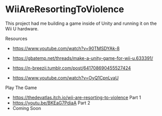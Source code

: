 # WiiAreResortingToViolence

This project had me building a game inside of Unity and running it on the Wii U hardware.

Resources 
- https://www.youtube.com/watch?v=90TMSDYAk-8

- https://gbatemp.net/threads/make-a-unity-game-for-wii-u.633391/

- https://n-breezii.tumblr.com/post/641708690455527424

- https://www.youtube.com/watch?v=OyQ1CpnLyaU

Play The Game
- https://thedevatlas.itch.io/wii-are-resorting-to-violence
Part 1
- https://youtu.be/BKEaG7PdiaA
Part 2
- Coming Soon

